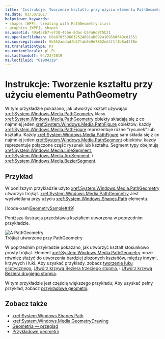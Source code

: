```yaml
---
title: 'Instrukcje: Tworzenie kształtu przy użyciu elementu PathGeometry'
ms.date: 03/30/2017
helpviewer_keywords:
- shapes [WPF], creating with PathGeometry class
- graphics [WPF], shapes
ms.assetid: 49a4a8b7-e738-45be-8dac-b54a6d8f5b21
ms.openlocfilehash: b0ab703596612524881ab892a1095b0f49cd1551
ms.sourcegitcommit: 9b552addadfb57fab0b9e7852ed4f1f1b8a42f8e
ms.translationtype: MT
ms.contentlocale: pl-PL
ms.lasthandoff: 04/23/2019
ms.locfileid: "61904319"
---
```

# <a name="how-to-create-a-shape-by-using-a-pathgeometry"></a>Instrukcje: Tworzenie kształtu przy użyciu elementu PathGeometry
W tym przykładzie pokazano, jak utworzyć kształt używając <xref:System.Windows.Media.PathGeometry> klasy. <xref:System.Windows.Media.PathGeometry> obiekty składają się z co najmniej jeden <xref:System.Windows.Media.PathFigure> obiektów; każdy <xref:System.Windows.Media.PathFigure> reprezentuje różne "rysunek" lub kształtu. Każdy <xref:System.Windows.Media.PathFigure> sam składa się z co najmniej jeden <xref:System.Windows.Media.PathSegment> obiektów, każdy reprezentuje połączone część rysunek lub kształtu. Segment typy obejmują <xref:System.Windows.Media.LineSegment>, <xref:System.Windows.Media.ArcSegment>, i <xref:System.Windows.Media.BezierSegment>.  
  
## <a name="example"></a>Przykład  
 W poniższym przykładzie użyto <xref:System.Windows.Media.PathGeometry> utworzyć trójkąt. <xref:System.Windows.Media.PathGeometry> Jest wyświetlana przy użyciu <xref:System.Windows.Shapes.Path> elementu.  
  
 [!code-xaml[GeometrySample#49](~/samples/snippets/csharp/VS_Snippets_Wpf/GeometrySample/CS/pathgeometryexample.xaml#49)]  
  
 Poniższa ilustracja przedstawia kształtem utworzona w poprzednim przykładzie.  
  
 ![A PathGeometry](./media/wcpsdk-graphicsmm-pathgeometry-triangle.gif "wcpsdk_graphicsmm_pathgeometry_triangle")  
Trójkąt utworzone przy PathGeometry  
  
 W poprzednim przykładzie pokazano, jak utworzyć kształt stosunkowo prosty trójkąt. Element <xref:System.Windows.Media.PathGeometry> może również służyć do utworzenia bardziej złożonych kształtów, między innymi, krzywych i łuki. Aby uzyskać przykłady, zobacz [tworzenie łuku eliptycznego](how-to-create-an-elliptical-arc.md), [Utwórz krzywą Beziera trzeciego stopnia](how-to-create-a-cubic-bezier-curve.md), i [Utwórz krzywą Beziera drugiego stopnia](how-to-create-a-quadratic-bezier-curve.md).  
  
 W tym przykładzie jest częścią większego przykładu; Aby uzyskać pełny przykład, zobacz [przykładowe geometrii](https://go.microsoft.com/fwlink/?LinkID=159989).  
  
## <a name="see-also"></a>Zobacz także

- <xref:System.Windows.Shapes.Path>
- <xref:System.Windows.Media.GeometryDrawing>
- [Geometria — przegląd](geometry-overview.md)
- [Przykładowe geometrii](https://go.microsoft.com/fwlink/?LinkID=159989)
